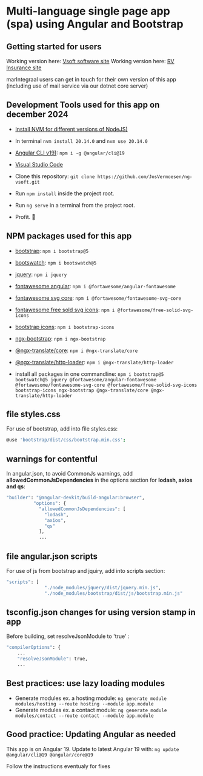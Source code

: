 # Multi-language single page app (spa) using Angular and Bootstrap

## Getting started for users

Working version here: [Vsoft software site](https://vsoft.be)
Working version here: [RV Insurance site](https://rv.be)

marIntegraal users can get in touch for their own version of this app (including use of mail service via our dotnet core server)

## Development Tools used for this app on december 2024

- [Install NVM for different versions of NodeJS)](https://github.com/coreybutler/nvm-windows/releases)
- In terminal `nvm install 20.14.0` and `nvm use 20.14.0`

- [Angular CLI v19)](https://www.npmjs.com/package/@angular/cli): `npm i -g @angular/cli@19`
- [Visual Studio Code](https://code.visualstudio.com/)

- Clone this repository: `git clone https://github.com/JosVermoesen/ng-vsoft.git`
- Run `npm install` inside the project root.
- Run `ng serve` in a terminal from the project root.
- Profit. :tada:

## NPM packages used for this app

- [bootstrap](https://www.npmjs.com/package/bootstrap): `npm i bootstrap@5`
- [bootswatch](https://www.npmjs.com/package/bootswatch): `npm i bootswatch@5`
- [jquery](https://www.npmjs.com/package/jquery): `npm i jquery`
- [fontawesome angular](https://www.npmjs.com/package/@fortawesome/angular-fontawesome): `npm i @fortawesome/angular-fontawesome`
- [fontawesome svg core](https://www.npmjs.com/package/@fortawesome/fontawesome-svg-core): `npm i @fortawesome/fontawesome-svg-core`
- [fontawesome free sold svg icons](https://www.npmjs.com/package/@fortawesome/free-solid-svg-icons): `npm i @fortawesome/free-solid-svg-icons`
- [bootstrap icons](https://www.npmjs.com/package/bootstrap-icons): `npm i bootstrap-icons`
- [ngx-bootstrap](https://www.npmjs.com/package/ngx-bootstrap): `npm i ngx-bootstrap`
- [@ngx-translate/core](https://www.npmjs.com/package/@ngx-translate/core): `npm i @ngx-translate/core`
- [@ngx-translate/http-loader](https://www.npmjs.com/package/@ngx-translate/http-loader): `npm i @ngx-translate/http-loader`

- install all packages in one commandline: `npm i bootstrap@5 bootswatch@5 jquery @fortawesome/angular-fontawesome @fortawesome/fontawesome-svg-core @fortawesome/free-solid-svg-icons bootstrap-icons ngx-bootstrap @ngx-translate/core @ngx-translate/http-loader`

## file styles.css

For use of bootstrap, add into file styles.css:

```bash
@use 'bootstrap/dist/css/bootstrap.min.css';
```

## warnings for contentful

In angular.json, to avoid CommonJs warnings, add **allowedCommonJsDependencies** in the options section for **lodash, axios and qs**:

```bash
"builder": "@angular-devkit/build-angular:browser",
          "options": {
            "allowedCommonJsDependencies": [
              "lodash",
              "axios",
              "qs"
            ],
            ...
```

## file angular.json scripts

For use of js from bootstrap and jquiry, add into scripts section:

```bash
"scripts": [
              "./node_modules/jquery/dist/jquery.min.js",
              "./node_modules/bootstrap/dist/js/bootstrap.min.js"
```

## tsconfig.json changes for using version stamp in app

Before building, set resolveJsonModule to 'true' :

```bash
"compilerOptions": {
    ...
    "resolveJsonModule": true,
    ...
```

## Best practices: use lazy loading modules

- Generate modules ex. a hosting module: `ng generate module modules/hosting --route hosting --module app.module`
- Generate modules ex. a contact module: `ng generate module modules/contact --route contact --module app.module`

## Good practice: Updating Angular as needed

This app is on Angular 19. Update to latest Angular 19 with:
`ng update @angular/cli@19 @angular/core@19`

Follow the instructions eventualy for fixes
